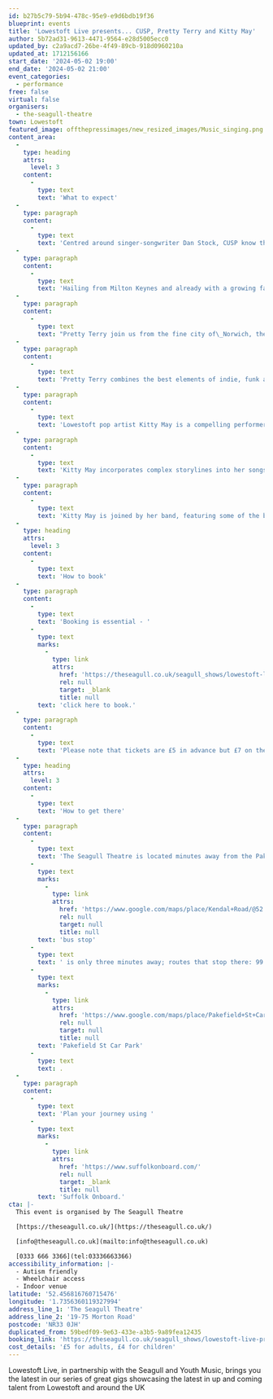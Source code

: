 ```yaml
---
id: b27b5c79-5b94-478c-95e9-e9d6bdb19f36
blueprint: events
title: 'Lowestoft Live presents... CUSP, Pretty Terry and Kitty May'
author: 5b72ad31-9613-4471-9564-e28d5005ecc0
updated_by: c2a9acd7-26be-4f49-89cb-918d0960210a
updated_at: 1712156166
start_date: '2024-05-02 19:00'
end_date: '2024-05-02 21:00'
event_categories:
  - performance
free: false
virtual: false
organisers:
  - the-seagull-theatre
town: Lowestoft
featured_image: offthepressimages/new_resized_images/Music_singing.png
content_area:
  -
    type: heading
    attrs:
      level: 3
    content:
      -
        type: text
        text: 'What to expect'
  -
    type: paragraph
    content:
      -
        type: text
        text: 'Centred around singer-songwriter Dan Stock, CUSP know their way around festival-ready anthems, intimate ballads and a broad scope of classic, melodic pop-rock songs. Across their collection of early demos and recordings ‘Songs (Vol.1-3)’ they have set out an early but clear vision of how guitar music still can feel familiar and brand new at the same time.'
  -
    type: paragraph
    content:
      -
        type: text
        text: 'Hailing from Milton Keynes and already with a growing fanbase which includes many of their peers, in 2023 they began taking their songs around the country and have been invited on tours by bands including DMA’s, The Snuts and The Sherlocks. With a series of singles ready for 2024, more music, bigger stages and headline tours await this year.'
  -
    type: paragraph
    content:
      -
        type: text
        text: "Pretty Terry join us from the fine city of\_Norwich, they are best described as 'an assortment of curvaceous lads playing the best in bass, funk and football!'"
  -
    type: paragraph
    content:
      -
        type: text
        text: 'Pretty Terry combines the best elements of indie, funk and Britpop for a layered and effortless sound.'
  -
    type: paragraph
    content:
      -
        type: text
        text: 'Lowestoft pop artist Kitty May is a compelling performer recognized for her mesmerizing tunes and poignant lyrics.'
  -
    type: paragraph
    content:
      -
        type: text
        text: 'Kitty May incorporates complex storylines into her songs, drawing influence from both her personal experiences and the outside world. Her captivating melodies and appealing hooks combine with her passionate lyrics to create an enticing blend of indie charm and pop sensibility.'
  -
    type: paragraph
    content:
      -
        type: text
        text: 'Kitty May is joined by her band, featuring some of the best bright young talents our town has to offer.'
  -
    type: heading
    attrs:
      level: 3
    content:
      -
        type: text
        text: 'How to book'
  -
    type: paragraph
    content:
      -
        type: text
        text: 'Booking is essential - '
      -
        type: text
        marks:
          -
            type: link
            attrs:
              href: 'https://theseagull.co.uk/seagull_shows/lowestoft-live-presents/'
              rel: null
              target: _blank
              title: null
        text: 'click here to book.'
  -
    type: paragraph
    content:
      -
        type: text
        text: 'Please note that tickets are £5 in advance but £7 on the door.'
  -
    type: heading
    attrs:
      level: 3
    content:
      -
        type: text
        text: 'How to get there'
  -
    type: paragraph
    content:
      -
        type: text
        text: 'The Seagull Theatre is located minutes away from the Pakefield Beach. The nearest '
      -
        type: text
        marks:
          -
            type: link
            attrs:
              href: 'https://www.google.com/maps/place/Kendal+Road/@52.4576983,1.7353206,19.01z/data=!4m23!1m16!4m15!1m6!1m2!1s0x47da1a4971b973c9:0x2c84b33fec5a721b!2sKendal+Road,+Lowestoft+NR33+0PD!2m2!1d1.7355958!2d52.4583896!1m6!1m2!1s0x47da1a4994894eb3:0x507aba8852d97178!2sThe+Seagull,+19-75+Morton+Rd,+Pakefield,+Lowestoft+NR33+0JH!2m2!1d1.7356033!2d52.4566925!3e2!3m5!1s0x47da1a497726cb69:0xa3de9b97c36f9552!8m2!3d52.458103!4d1.735413!16s%2Fg%2F1q67ckbl6'
              rel: null
              target: null
              title: null
        text: 'bus stop'
      -
        type: text
        text: ' is only three minutes away; routes that stop there: 99 Coastal Clipper, X2 Coastlink, 902 and X21 Coastlink. The closest parking is '
      -
        type: text
        marks:
          -
            type: link
            attrs:
              href: 'https://www.google.com/maps/place/Pakefield+St+Car+Park/@52.4572396,1.7325911,17.25z/data=!4m23!1m16!4m15!1m6!1m2!1s0x47da1a4971b973c9:0x2c84b33fec5a721b!2sKendal+Road,+Lowestoft+NR33+0PD!2m2!1d1.7355958!2d52.4583896!1m6!1m2!1s0x47da1a4994894eb3:0x507aba8852d97178!2sThe+Seagull,+19-75+Morton+Rd,+Pakefield,+Lowestoft+NR33+0JH!2m2!1d1.7356033!2d52.4566925!3e2!3m5!1s0x47da1b5e1c31d843:0x69c464699df856ce!8m2!3d52.4557954!4d1.7376769!16s%2Fg%2F11frs3mqjx'
              rel: null
              target: null
              title: null
        text: 'Pakefield St Car Park'
      -
        type: text
        text: .
  -
    type: paragraph
    content:
      -
        type: text
        text: 'Plan your journey using '
      -
        type: text
        marks:
          -
            type: link
            attrs:
              href: 'https://www.suffolkonboard.com/'
              rel: null
              target: _blank
              title: null
        text: 'Suffolk Onboard.'
cta: |-
  This event is organised by The Seagull Theatre

  [https://theseagull.co.uk/](https://theseagull.co.uk/)

  [info@theseagull.co.uk](mailto:info@theseagull.co.uk)

  [0333 666 3366](tel:03336663366)
accessibility_information: |-
  - Autism friendly
  - Wheelchair access
  - Indoor venue
latitude: '52.456816760715476'
longitude: '1.7356360119327994'
address_line_1: 'The Seagull Theatre'
address_line_2: '19-75 Morton Road'
postcode: 'NR33 0JH'
duplicated_from: 59bedf09-9e63-433e-a3b5-9a89fea12435
booking_link: 'https://theseagull.co.uk/seagull_shows/lowestoft-live-presents/'
cost_details: '£5 for adults, £4 for children'
---
```

Lowestoft Live, in partnership with the Seagull and Youth Music, brings you the latest in our series of great gigs showcasing the latest in up and coming talent from Lowestoft and around the UK
